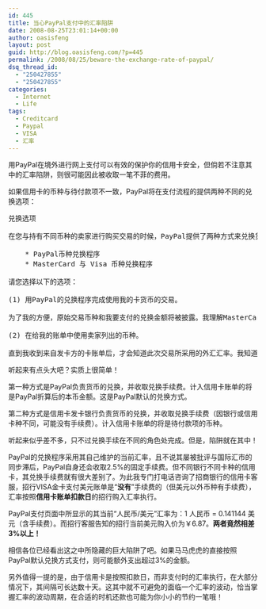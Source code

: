 ```yaml
---
id: 445
title: 当心PayPal支付中的汇率陷阱
date: 2008-08-25T23:01:14+00:00
author: oasisfeng
layout: post
guid: http://blog.oasisfeng.com/?p=445
permalink: /2008/08/25/beware-the-exchange-rate-of-paypal/
dsq_thread_id:
  - "250427855"
  - "250427855"
categories:
  - Internet
  - Life
tags:
  - Creditcard
  - Paypal
  - VISA
  - 汇率
---
```

用PayPal在境外进行网上支付可以有效的保护你的信用卡安全，但倘若不注意其中的汇率陷阱，则很可能因此被收取一笔不菲的费用。

如果信用卡的币种与待付款项不一致，PayPal将在支付流程的提供两种不同的兑换选项：

<pre>兑换选项

在您与持有不同币种的卖家进行购买交易的时候，PayPal提供了两种方式来兑换货币。

    * PayPal币种兑换程序
    * MasterCard 与 Visa 币种兑换程序

请您选择以下的选项：

(1) 用PayPal的兑换程序完成使用我的卡货币的交易。

为了我的方便，原始交易币种和我要支付的兑换金额将被披露。我理解MasterCard与Visa有一个币种兑换程序。我已选择不使用MasterCard与Visa币种兑换程序，并且不会就与此兑换有关的任何事求助于MasterCard与Visa。

(2) 在给我的账单中使用卖家列出的币种。

直到我收到来自发卡方的卡账单后，才会知道此次交易所采用的外汇汇率。我知道若选择此选项，发卡方将决定用于此次交易的外汇汇率，而且直到我向发卡方支付费用后才会被告知所采用的外汇汇率或者额外的外汇兑换费用。</pre>

听起来有点头大吧？实质上很简单！

<!--more-->第一种方式是PayPal负责货币的兑换，并收取兑换手续费。计入信用卡账单的将是PayPal折算后的本币金额。这是PayPal默认的兑换方式。

第二种方式是信用卡发卡银行负责货币的兑换，并收取兑换手续费（因银行或信用卡种不同，可能没有手续费）。计入信用卡账单的将是待付款项的币种。

听起来似乎差不多，只不过兑换手续在不同的角色处完成。但是，陷阱就在其中！

PayPal的兑换程序采用其自己维护的当前汇率，且不说其屡被批评与国际汇市的同步滞后，PayPal自身还会收取2.5%的固定手续费。但不同银行不同卡种的信用卡，其兑换手续费就有很大差别了。为此我专门打电话咨询了招商银行的信用卡客服，招行VISA金卡支付美元账单是“**没有**”手续费的（但美元以外币种有手续费），汇率按照**信用卡账单扣款日**的招行购入汇率执行。

PayPal支付页面中所显示的其当前“人民币/美元”汇率为：1 人民币 = 0.141144 美元（含手续费）。而招行客服告知的招行当前美元购入价为￥6.87。**两者竟然相差3%以上！**

相信各位已经看出这之中所隐藏的巨大陷阱了吧。如果马马虎虎的直接按照PayPal默认兑换方式支付，则可能额外支出超过3%的金额。

另外值得一提的是，由于信用卡是按照扣款日，而非支付时的汇率执行，在大部分情况下，其间隔可长达数十天。这其中就不可避免的面临一个汇率的波动，恰当掌握汇率的波动周期，在合适的时机还款也可能为你小小的节约一笔哦！